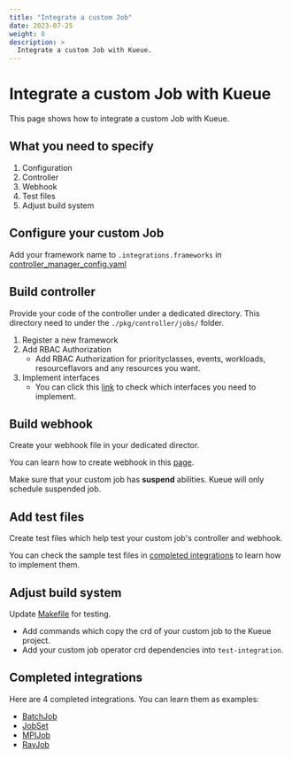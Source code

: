 ```yaml
---
title: "Integrate a custom Job"
date: 2023-07-25
weight: 8
description: >
  Integrate a custom Job with Kueue.
---
```

# Integrate a custom Job with Kueue

This page shows how to integrate a custom Job with Kueue. 

## What you need to specify

1. Configuration
2. Controller
3. Webhook
4. Test files
5. Adjust build system

## Configure your custom Job

Add your framework name to `.integrations.frameworks` in [controller_manager_config.yaml](https://github.com/kubernetes-sigs/kueue/blob/main/config/components/manager/controller_manager_config.yaml)

## Build controller

Provide your code of the controller under a dedicated directory. This directory need to under the `./pkg/controller/jobs/` folder.

1. Register a new framework
2. Add RBAC Authorization
    - Add RBAC Authorization for priorityclasses, events, workloads, resourceflavors and any resources you want.
3. Implement interfaces
    - You can click this [link](https://github.com/kubernetes-sigs/kueue/blob/main/pkg/controller/jobframework/interface.go) to check which interfaces you need to implement.


## Build webhook

Create your webhook file in your dedicated director.

You can learn how to create webhook in this [page](https://book.kubebuilder.io/cronjob-tutorial/webhook-implementation.html).

Make sure that your custom job has **suspend** abilities. Kueue will only schedule suspended job.

## Add test files
Create test files which help test your custom job's controller and webhook.

You can check the sample test files in [completed integrations](#completed-integrations) to learn how to implement them.

## Adjust build system
Update [Makefile](https://github.com/kubernetes-sigs/kueue/blob/main/Makefile) for testing.
   - Add commands which copy the crd of your custom job to the Kueue project.
   - Add your custom job operator crd dependencies into `test-integration`.

## Completed integrations
Here are 4 completed integrations. You can learn them as examples:
   - [BatchJob](https://github.com/kubernetes-sigs/kueue/tree/main/pkg/controller/jobs/job)
   - [JobSet](https://github.com/kubernetes-sigs/kueue/tree/main/pkg/controller/jobs/jobset)
   - [MPIJob](https://github.com/kubernetes-sigs/kueue/tree/main/pkg/controller/jobs/mpijob)
   - [RayJob](https://github.com/kubernetes-sigs/kueue/tree/main/pkg/controller/jobs/rayjob)